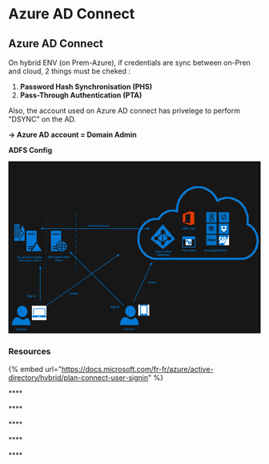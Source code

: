 # Azure AD Connect

## Azure AD Connect

On hybrid ENV \(on Prem-Azure\), if credentials are sync between on-Pren and cloud, 2 things must be cheked :

1. **Password Hash Synchronisation \(PHS\)**
2. **Pass-Through Authentication \(PTA\)**

Also, the account used on Azure AD connect has privelege to perform "DSYNC" on the AD. 

**-&gt; Azure AD account = Domain Admin**

**ADFS Config**

![](../../../../../.gitbook/assets/image%20%28243%29.png)

### **Resources**

{% embed url="https://docs.microsoft.com/fr-fr/azure/active-directory/hybrid/plan-connect-user-signin" %}

\*\*\*\*

\*\*\*\*

\*\*\*\*

\*\*\*\*

\*\*\*\*

